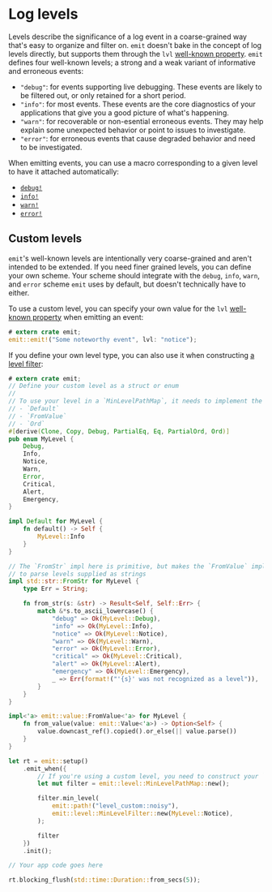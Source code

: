 # Log levels

Levels describe the significance of a log event in a coarse-grained way that's easy to organize and filter on. `emit` doesn't bake in the concept of log levels directly, but supports them through the `lvl` [well-known property](https://docs.rs/emit/1.13.1/emit/well_known/index.html). `emit` defines four well-known levels; a strong and a weak variant of informative and erroneous events:

- `"debug"`: for events supporting live debugging. These events are likely to be filtered out, or only retained for a short period.
- `"info"`: for most events. These events are the core diagnostics of your applications that give you a good picture of what's happening.
- `"warn"`: for recoverable or non-esential erroneous events. They may help explain some unexpected behavior or point to issues to investigate.
- `"error"`: for erroneous events that cause degraded behavior and need to be investigated.

When emitting events, you can use a macro corresponding to a given level to have it attached automatically:

- [`debug!`](https://docs.rs/emit/1.13.1/emit/macro.debug.html)
- [`info!`](https://docs.rs/emit/1.13.1/emit/macro.info.html)
- [`warn!`](https://docs.rs/emit/1.13.1/emit/macro.warn.html)
- [`error!`](https://docs.rs/emit/1.13.1/emit/macro.error.html)

## Custom levels

`emit`'s well-known levels are intentionally very coarse-grained and aren't intended to be extended. If you need finer grained levels, you can define your own scheme. Your scheme should integrate with the `debug`, `info`, `warn`, and `error` scheme `emit` uses by default, but doesn't technically have to either.

To use a custom level, you can specify your own value for the `lvl` [well-known property](https://docs.rs/emit/1.13.1/emit/well_known/index.html) when emitting an event:

```rust
# extern crate emit;
emit::emit!("Some noteworthy event", lvl: "notice");
```

If you define your own level type, you can also use it when constructing [a level filter](../../filtering-events.md#filtering-by-level):

```rust
# extern crate emit;
// Define your custom level as a struct or enum
//
// To use your level in a `MinLevelPathMap`, it needs to implement the following traits:
// - `Default`
// - `FromValue`
// - `Ord`
#[derive(Clone, Copy, Debug, PartialEq, Eq, PartialOrd, Ord)]
pub enum MyLevel {
    Debug,
    Info,
    Notice,
    Warn,
    Error,
    Critical,
    Alert,
    Emergency,
}

impl Default for MyLevel {
    fn default() -> Self {
        MyLevel::Info
    }
}

// The `FromStr` impl here is primitive, but makes the `FromValue` impl able
// to parse levels supplied as strings
impl std::str::FromStr for MyLevel {
    type Err = String;

    fn from_str(s: &str) -> Result<Self, Self::Err> {
        match &*s.to_ascii_lowercase() {
            "debug" => Ok(MyLevel::Debug),
            "info" => Ok(MyLevel::Info),
            "notice" => Ok(MyLevel::Notice),
            "warn" => Ok(MyLevel::Warn),
            "error" => Ok(MyLevel::Error),
            "critical" => Ok(MyLevel::Critical),
            "alert" => Ok(MyLevel::Alert),
            "emergency" => Ok(MyLevel::Emergency),
            _ => Err(format!("'{s}' was not recognized as a level")),
        }
    }
}

impl<'a> emit::value::FromValue<'a> for MyLevel {
    fn from_value(value: emit::Value<'a>) -> Option<Self> {
        value.downcast_ref().copied().or_else(|| value.parse())
    }
}

let rt = emit::setup()
    .emit_when({
        // If you're using a custom level, you need to construct your `MinLevelPathMap` manually
        let mut filter = emit::level::MinLevelPathMap::new();

        filter.min_level(
            emit::path!("level_custom::noisy"),
            emit::level::MinLevelFilter::new(MyLevel::Notice),
        );

        filter
    })
    .init();

// Your app code goes here

rt.blocking_flush(std::time::Duration::from_secs(5));
```
